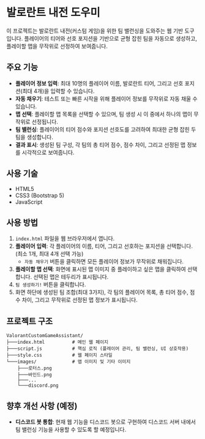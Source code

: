 # 발로란트 내전 도우미

이 프로젝트는 발로란트 내전(커스텀 게임)을 위한 팀 밸런싱을 도와주는 웹 기반 도구입니다. 플레이어의 티어와 선호 포지션을 기반으로 균형 잡힌 팀을 자동으로 생성하고, 플레이할 맵을 무작위로 선정하여 보여줍니다.

## 주요 기능

*   **플레이어 정보 입력**: 최대 10명의 플레이어 이름, 발로란트 티어, 그리고 선호 포지션(최대 4개)을 입력할 수 있습니다.
*   **자동 채우기**: 테스트 또는 빠른 시작을 위해 플레이어 정보를 무작위로 자동 채울 수 있습니다.
*   **맵 선택**: 플레이할 맵 목록을 선택할 수 있으며, 팀 생성 시 이 중에서 하나의 맵이 무작위로 선정됩니다.
*   **팀 밸런싱**: 플레이어의 티어 점수와 포지션 선호도를 고려하여 최대한 균형 잡힌 두 팀을 생성합니다.
*   **결과 표시**: 생성된 팀 구성, 각 팀의 총 티어 점수, 점수 차이, 그리고 선정된 맵 정보를 시각적으로 보여줍니다.

## 사용 기술

*   HTML5
*   CSS3 (Bootstrap 5)
*   JavaScript

## 사용 방법

1.  `index.html` 파일을 웹 브라우저에서 엽니다.
2.  **플레이어 입력**: 각 플레이어의 이름, 티어, 그리고 선호하는 포지션을 선택합니다. (최소 1개, 최대 4개 선택 가능)
    *   `자동 채우기` 버튼을 클릭하면 모든 플레이어 정보가 무작위로 채워집니다.
3.  **플레이할 맵 선택**: 화면에 표시된 맵 이미지 중 플레이하고 싶은 맵을 클릭하여 선택합니다. 선택된 맵은 테두리가 표시됩니다.
4.  `팀 생성하기!` 버튼을 클릭합니다.
5.  화면 하단에 생성된 팀 조합(최대 3가지), 각 팀의 플레이어 목록, 총 티어 점수, 점수 차이, 그리고 무작위로 선정된 맵 정보가 표시됩니다.

## 프로젝트 구조

```
ValorantCustomGameAssistant/
├───index.html          # 메인 웹 페이지
├───script.js           # 핵심 로직 (플레이어 관리, 팀 밸런싱, UI 상호작용)
├───style.css           # 웹 페이지 스타일
└───images/             # 맵 이미지 및 기타 이미지
    ├───로터스.png
    ├───바인드.png
    ├───...
    └───discord.png
```

## 향후 개선 사항 (예정)

*   **디스코드 봇 통합**: 현재 웹 기능을 디스코드 봇으로 구현하여 디스코드 서버 내에서 팀 밸런싱 기능을 사용할 수 있도록 할 예정입니다.

